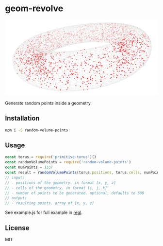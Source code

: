 # geom-revolve

![](screenshot.jpg)

Generate random points inside a geometry.

## Installation

```bash
npm i -S random-volume-points
```

## Usage

```javascript
const torus = require('primitive-torus')()
const randomVolumePoints = require('random-volume-points')
const numPoints = 1337
const result = randomVolumePoints(torus.positions, torus.cells, numPoints)
// input:
// - positions of the geometry. in format [x, y, z]
// - cells of the geometry. in format [i, j, k]
// - number of points to be generated. optional, defaults to 500
// output:
// - resulting points. array of [x, y, z]
```

See example.js for full example in [regl](https://github.com/regl-project/regl/).
## License

MIT
